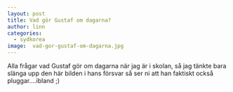 ```yaml
---
layout: post
title: Vad gör Gustaf om dagarna?
author: linn
categories:
  - sydkorea
image:  vad-gor-gustaf-om-dagarna.jpg
---
```


Alla frågar vad Gustaf gör om dagarna när jag är i skolan, så jag tänkte bara slänga upp den här bilden i hans försvar så ser ni att han faktiskt också pluggar….ibland ;)